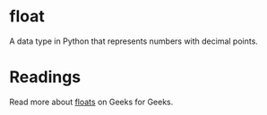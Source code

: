 # float

A data type in Python that represents numbers with decimal points. 

# Readings

Read more about [floats](https://www.geeksforgeeks.org/python-float-type-and-its-methods/) on Geeks for Geeks.